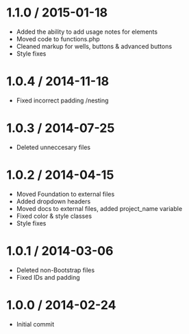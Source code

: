 1.1.0 / 2015-01-18
==================

  * Added the ability to add usage notes for elements
  * Moved code to functions.php
  * Cleaned markup for wells, buttons & advanced buttons
  * Style fixes
  

1.0.4 / 2014-11-18
==================

  * Fixed incorrect padding /nesting

1.0.3 / 2014-07-25
==================

  * Deleted unneccesary files

  
1.0.2 / 2014-04-15
==================

  * Moved Foundation to external files
  * Added dropdown headers
  * Moved docs to external files, added project_name variable
  * Fixed color & style classes
  * Style fixes

1.0.1 / 2014-03-06
==================

  * Deleted non-Bootstrap files
  * Fixed IDs and padding


1.0.0 / 2014-02-24
==================

  * Initial commit
